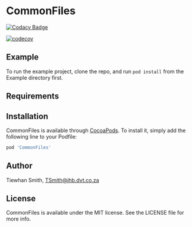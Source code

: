 # CommonFiles
[![Codacy Badge](https://api.codacy.com/project/badge/Grade/392ba5b1d20a4fc2847bd409f296a61c)](https://www.codacy.com/manual/Tiewhan/FeistyCommonFiles?utm_source=github.com&amp;utm_medium=referral&amp;utm_content=Tiewhan/FeistyCommonFiles&amp;utm_campaign=Badge_Grade)

[![codecov](https://codecov.io/gh/Tiewhan/FeistyCommonFiles/branch/develop/graph/badge.svg)](https://codecov.io/gh/Tiewhan/FeistyCommonFiles)
## Example

To run the example project, clone the repo, and run `pod install` from the Example directory first.

## Requirements

## Installation

CommonFiles is available through [CocoaPods](https://cocoapods.org). To install
it, simply add the following line to your Podfile:

```ruby
pod 'CommonFiles'
```

## Author

Tiewhan Smith, TSmith@jhb.dvt.co.za

## License

CommonFiles is available under the MIT license. See the LICENSE file for more info.

